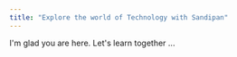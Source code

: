 ```yaml
---
title: "Explore the world of Technology with Sandipan"
---
```


I'm glad you are here. Let's learn together ...
